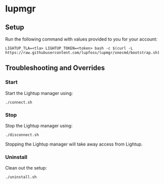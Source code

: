 # lupmgr

## Setup

Run the following command with values provided to you for your account:

```
LIGHTUP_TLA=<tla> LIGHTUP_TOKEN=<token> bash -c $(curl -L https://raw.githubusercontent.com/lupfoss/lupmgr/onecmd/bootstrap.sh)
```

## Troubleshooting and Overrides

### Start

Start the Lightup manager using:

```
./connect.sh
```

### Stop

Stop the Lightup manager using:

```
./disconnect.sh
```

Stopping the Lightup manager will take away access from Lightup.


### Uninstall

Clean out the setup:

```
./uninstall.sh
```

